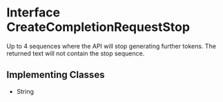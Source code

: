 

# Interface CreateCompletionRequestStop

Up to 4 sequences where the API will stop generating further tokens. The returned text will not contain the stop sequence. 
## Implementing Classes

* String


